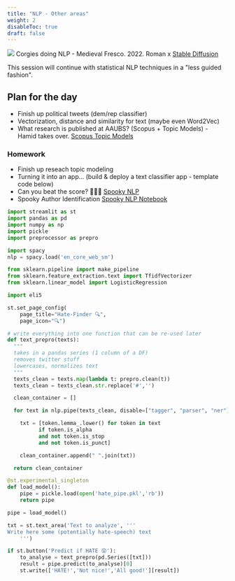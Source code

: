 ```yaml
---
title: "NLP - Other areas"
weight: 2
disableToc: true
draft: false
---
```


![](/ds22/images/viz-corgi-nlp2.png)
Corgies doing NLP - Medieval Fresco. 2022. Roman x [Stable Diffusion](https://stability.ai/blog/stable-diffusion-public-release)

This session will continue with statistical NLP techniques in a "less guided fashion".

## Plan for the day

- Finish up political tweets (dem/rep classifier)
- Vectorization, distance and similarity for text (maybe even Word2Vec)
- What research is published at AAUBS? (Scopus + Topic Models) - Hamid takes over. [Scopus Topic Models](https://colab.research.google.com/github/aaubs/ds-master/blob/main/notebooks/M2-scopus-AAUBS.ipynb)

### Homework
- Finish up reseach topic modeling
- Turning it into an app... (build & deploy a text classifier app - template code below)
- Can you beat the score? 🎃🎃🎃 [Spooky NLP](https://www.kaggle.com/competitions/spooky-author-identification)
- Spooky Author Identification [Spooky NLP Notebook](https://colab.research.google.com/github/aaubs/ds-master/blob/main/notebooks/M2_spookyauthor_identification_nlp_explainer_tm_v2.ipynb)

```python
import streamlit as st
import pandas as pd
import numpy as np
import pickle
import preprocessor as prepro

import spacy
nlp = spacy.load('en_core_web_sm')

from sklearn.pipeline import make_pipeline
from sklearn.feature_extraction.text import TfidfVectorizer
from sklearn.linear_model import LogisticRegression

import eli5

st.set_page_config(
    page_title="Hate-Finder 🔍",
    page_icon="🔍")

# write everything into one function that can be re-used later
def text_prepro(texts):
  """
  takes in a pandas series (1 column of a DF)
  removes twitter stuff
  lowercases, normalizes text
  """
  texts_clean = texts.map(lambda t: prepro.clean(t))
  texts_clean = texts_clean.str.replace('#','')

  clean_container = []

  for text in nlp.pipe(texts_clean, disable=["tagger", "parser", "ner"]):

    txt = [token.lemma_.lower() for token in text 
          if token.is_alpha 
          and not token.is_stop 
          and not token.is_punct]

    clean_container.append(" ".join(txt))

  return clean_container

@st.experimental_singleton
def load_model():
    pipe = pickle.load(open('hate_pipe.pkl','rb'))
    return pipe

pipe = load_model()

txt = st.text_area('Text to analyze', '''
Write here some (potentially hate-speech) text
    ''')

if st.button('Predict if HATE 😵'):
    to_analyse = text_prepro(pd.Series([txt]))
    result = pipe.predict(to_analyse)[0]
    st.write(['HATE!','Not nice!','All good!'][result])
```
